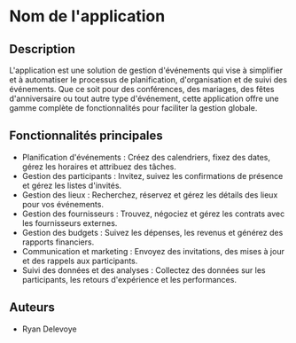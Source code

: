 # Nom de l'application

## Description
L'application est une solution de gestion d'événements qui vise à simplifier et à automatiser le processus de planification, d'organisation et de suivi des événements. Que ce soit pour des conférences, des mariages, des fêtes d'anniversaire ou tout autre type d'événement, cette application offre une gamme complète de fonctionnalités pour faciliter la gestion globale.

## Fonctionnalités principales
- Planification d'événements : Créez des calendriers, fixez des dates, gérez les horaires et attribuez des tâches.
- Gestion des participants : Invitez, suivez les confirmations de présence et gérez les listes d'invités.
- Gestion des lieux : Recherchez, réservez et gérez les détails des lieux pour vos événements.
- Gestion des fournisseurs : Trouvez, négociez et gérez les contrats avec les fournisseurs externes.
- Gestion des budgets : Suivez les dépenses, les revenus et générez des rapports financiers.
- Communication et marketing : Envoyez des invitations, des mises à jour et des rappels aux participants.
- Suivi des données et des analyses : Collectez des données sur les participants, les retours d'expérience et les performances.

## Auteurs
- Ryan Delevoye
